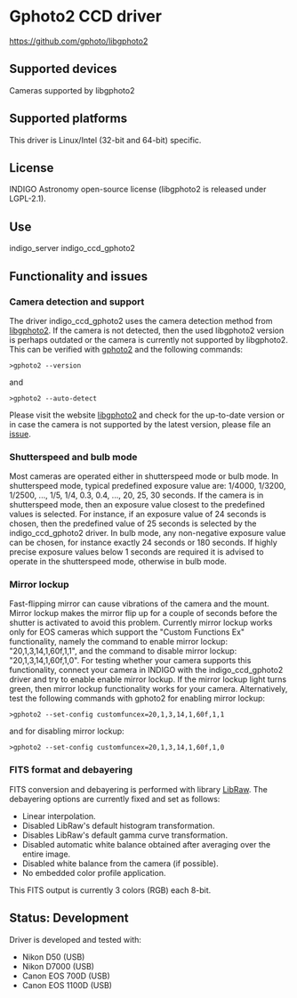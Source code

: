 # Gphoto2 CCD driver

https://github.com/gphoto/libgphoto2

## Supported devices

Cameras supported by libgphoto2

## Supported platforms

This driver is Linux/Intel (32-bit and 64-bit) specific.

## License

INDIGO Astronomy open-source license (libgphoto2 is released under LGPL-2.1).

## Use

indigo_server indigo_ccd_gphoto2

## Functionality and issues

### Camera detection and support
The driver indigo_ccd_gphoto2 uses the camera detection method from [libgphoto2](https://github.com/gphoto/libgphoto2).
If the camera is not detected, then the used libgphoto2 version is perhaps outdated or
the camera is currently not supported by libgphoto2.
This can be verified with [gphoto2](https://github.com/gphoto/gphoto2) and the following commands:
```
>gphoto2 --version
```
and
```
>gphoto2 --auto-detect
```
Please visit the website [libgphoto2](https://github.com/gphoto/libgphoto2) and check for the
up-to-date version or in case the camera is not supported by the latest version, please
file an [issue](https://github.com/gphoto/libgphoto2/issues).

### Shutterspeed and bulb mode
Most cameras are operated either in shutterspeed mode or bulb mode.
In shutterspeed mode, typical predefined exposure value are: 1/4000, 1/3200, 1/2500, ..., 1/5, 1/4, 0.3, 0.4, ..., 20, 25, 30 seconds.
If the camera is in shutterspeed mode, then an exposure value closest to the predefined values is selected. For instance,
if an exposure value of 24 seconds is chosen, then the predefined value of 25 seconds is selected by the
indigo_ccd_gphoto2 driver. In bulb mode, any non-negative exposure value can be chosen,
for instance exactly 24 seconds or 180 seconds. If highly precise exposure values
below 1 seconds are required it is advised to operate in the shutterspeed mode, otherwise in bulb mode.

### Mirror lockup
Fast-flipping mirror can cause vibrations of the camera and the mount.
Mirror lockup makes the mirror flip up for a couple of seconds before the shutter is activated to avoid this problem.
Currently mirror lockup works only for EOS cameras which support the "Custom Functions Ex" functionality, namely
the command to enable mirror lockup: "20,1,3,14,1,60f,1,1", and the command to disable mirror lockup: "20,1,3,14,1,60f,1,0".
For testing whether your camera supports this functionality, connect your camera
in INDIGO with the indigo_ccd_gphoto2 driver and try to enable enable mirror lockup. If the mirror lockup light turns green,
then mirror lockup functionality works for your camera.
Alternatively, test the following commands with gphoto2 for enabling mirror lockup:
```
>gphoto2 --set-config customfuncex=20,1,3,14,1,60f,1,1
```
and for disabling mirror lockup:
```
>gphoto2 --set-config customfuncex=20,1,3,14,1,60f,1,0
```

### FITS format and debayering
FITS conversion and debayering is performed with library [LibRaw](https://github.com/LibRaw/LibRaw).
The debayering options are currently fixed and set as follows:
* Linear interpolation.
* Disabled LibRaw's default histogram transformation.
* Disables LibRaw's default gamma curve transformation.
* Disabled automatic white balance obtained after averaging over the entire image.
* Disabled white balance from the camera (if possible).
* No embedded color profile application.

This FITS output is currently 3 colors (RGB) each 8-bit.

## Status: Development

Driver is developed and tested with:
* Nikon D50 (USB)
* Nikon D7000 (USB)
* Canon EOS 700D (USB)
* Canon EOS 1100D (USB)

